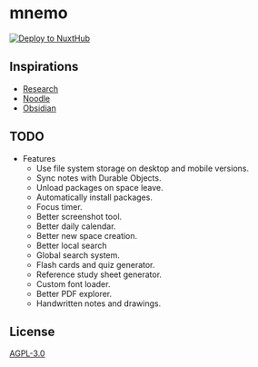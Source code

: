 # mnemo

[![Deploy to NuxtHub](https://hub.nuxt.com/button.svg)](https://hub.nuxt.com/new?repo=lemueldls/mnemo)

## Inspirations

- [Research](https://un.ms/research)
- [Noodle](https://noodle.run)
- [Obsidian](https://obsidian.md)

## TODO

- Features
  - Use file system storage on desktop and mobile versions.
  - Sync notes with Durable Objects.
  - Unload packages on space leave.
  - Automatically install packages.
  - Focus timer.
  - Better screenshot tool.
  - Better daily calendar.
  - Better new space creation.
  - Better local search
  - Global search system.
  - Flash cards and quiz generator.
  - Reference study sheet generator.
  - Custom font loader.
  - Better PDF explorer.
  - Handwritten notes and drawings.

## License

[AGPL-3.0](https://choosealicense.com/licenses/agpl-3.0/)
